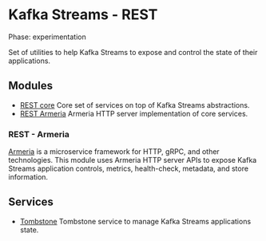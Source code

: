 # Kafka Streams - REST

Phase: experimentation

Set of utilities to help Kafka Streams to expose and control the state of their applications.

## Modules

- [REST core](./rest-core) Core set of services on top of Kafka Streams abstractions.
- [REST Armeria](./rest-armeria) Armeria HTTP server implementation of core services.

### REST - Armeria

[Armeria](https://armeria.dev/) is a microservice framework for HTTP, gRPC, and other technologies.
This module uses Armeria HTTP server APIs to expose Kafka Streams application controls, metrics, health-check, metadata, and store information.

## Services

- [Tombstone](./tombstone) Tombstone service to manage Kafka Streams applications state.
